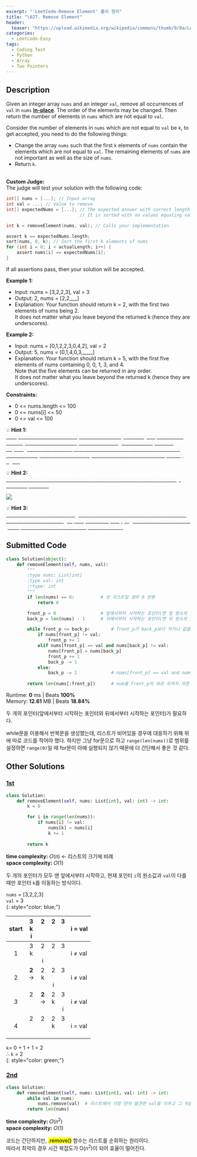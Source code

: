 ```yaml
---
excerpt: "'LeetCode-Remove Element' 풀이 정리"
title: "\027. Remove Element"
header:
  teaser: "https://upload.wikimedia.org/wikipedia/commons/thumb/0/0a/LeetCode_Logo_black_with_text.svg/458px-LeetCode_Logo_black_with_text.svg.png"
categories:
  - Leetcode-Easy
tags:
  - Coding Test
  - Python
  - Array
  - Two Pointers
---
```


## <i class="fa-solid fa-file-lines"></i> Description

Given an integer array `nums` and an integer `val`, remove all occurrences of `val` in `nums` <a href="https://ko.wikipedia.org/wiki/%EC%A0%9C%EC%9E%90%EB%A6%AC_%EC%95%8C%EA%B3%A0%EB%A6%AC%EC%A6%98" target="_blank">**in-place**</a>. The order of the elements may be changed. Then return the number of elements in `nums` which are not equal to `val`.

Consider the number of elements in `nums` which are not equal to `val` be `k`, to get accepted, you need to do the following things:

- Change the array `nums` such that the first `k` elements of `nums` contain the elements which are not equal to `val`. The remaining elements of `nums` are not important as well as the size of `nums`.
- Return `k`.
<br><br>

**Custom Judge:**     
The judge will test your solution with the following code:
```c
int[] nums = [...]; // Input array
int val = ...; // Value to remove
int[] expectedNums = [...]; // The expected answer with correct length.
                            // It is sorted with no values equaling val.

int k = removeElement(nums, val); // Calls your implementation

assert k == expectedNums.length;
sort(nums, 0, k); // Sort the first k elements of nums
for (int i = 0; i < actualLength; i++) {
    assert nums[i] == expectedNums[i];
}
```
If all assertions pass, then your solution will be accepted.


**Example 1:**

- Input: nums = \[3,2,2,3], val = 3
- Output: 2, nums = \[2,2,\_,\_]
- Explanation: Your function should return k = 2, with the first two elements of nums being 2.   
It does not matter what you leave beyond the returned k (hence they are underscores).

**Example 2:**

- Input: nums = \[0,1,2,2,3,0,4,2], val = 2
- Output: 5, nums = \[0,1,4,0,3,\_,\_,\_]
- Explanation: Your function should return k = 5, with the first five elements of nums containing 0, 0, 1, 3, and 4.   
Note that the five elements can be returned in any order.   
It does not matter what you leave beyond the returned k (hence they are underscores).

**Constraints:**

- 0 <= nums.length <= 100
- 0 <= nums\[i] <= 50
- 0 <= val <= 100

💡 **Hint 1:**   
<u><span style="color:#F5F5F5">The problem statement clearly asks us to modify the array in-place and it also says that the element beyond the new length of the array can be anything. Given an element, we need to remove all the occurrences of it from the array. We don't technically need to remove that element per-say, right?</span></u>

💡 **Hint 2:**   
<u><span style="color:#F5F5F5">We can move all the occurrences of this element to the end of the array. Use two pointers!</span></u>

![](https://assets.leetcode.com/uploads/2019/10/20/hint_remove_element.png)

💡 **Hint 3:**   
<u><span style="color:#F5F5F5">Yet another direction of thought is to consider the elements to be removed as non-existent. In a single pass, if we keep copying the visible elements in-place, that should also solve this problem for us.
</span></u>

## <i class="fa-solid fa-cloud-arrow-up"></i> Submitted Code

```python
class Solution(object):
    def removeElement(self, nums, val):
        """
        :type nums: List[int]
        :type val: int
        :rtype: int
        """
        if len(nums) == 0:          # 빈 리스트일 경우 0 반환
            return 0

        front_p = 0                 # 앞에서부터 시작하는 포인터(맨 앞 원소의 인덱스로 초기화)
        back_p = len(nums) - 1      # 뒤에서부터 시작하는 포인터(맨 뒤 원소의 인덱스로 초기화)

        while front_p <= back_p:        # front_p가 back_p보다 작거나 같을때까지만 루프
            if nums[front_p] != val:    
                front_p += 1
            elif nums[front_p] == val and nums[back_p] != val:
                nums[front_p] = nums[back_p]
                front_p += 1
                back_p -= 1
            else:
                back_p -= 1             # nums[front_p] == val and nums[back_p] == val
                
        return len(nums[:front_p])      # num를 front_p의 바로 뒤까지 자른 길이(k)만큼을 반환
```
<i class="fa-solid fa-clock"></i> Runtime: **0** ms \| Beats **100%**    
<i class="fa-solid fa-memory"></i> Memory: **12.61** MB \| Beats **18.84%**

두 개의 포인터(앞에서부터 시작하는 포인터와 뒤에서부터 시작하는 포인터)가 필요하다.

while문을 이용해서 반복문을 생성했는데, 리스트가 비어있을 경우에 대응하기 위해 위에 따로 코드를 적어야 했다. 하지만 그냥 for문으로 하고 `range(len(nums))`로 범위를 설정하면 `range(0)`일 때 for문이 아예 실행되지 않기 때문에 더 간단해서 좋은 것 같다. 


## <i class="fa-solid fa-flask"></i> Other Solutions

### <a href="https://leetcode.com/problems/remove-element/solutions/5468263/video-step-by-step-explanation-by-niits-eyte/" target="_blank">1st</a>

```python
class Solution:
    def removeElement(self, nums: List[int], val: int) -> int:
        k = 0

        for i in range(len(nums)):
            if nums[i] != val:
                nums[k] = nums[i]
                k += 1
        
        return k
```
<i class="fa-solid fa-clock"></i> **time complexity:** 𝑂(𝑛) ← 리스트의 크기에 비례        
<i class="fa-solid fa-memory"></i> **space complexity:** 𝑂(1)   

두 개의 포인터가 모두 맨 앞에서부터 시작하고, 현재 포인터 `i`의 원소값과 `val`이 다를 때만 포인터 `k`를 이동하는 방식이다.   

`nums` = \[3,2,2,3]   
`val` = 3   
{: style="color: blue;"}

| start | 3<br>k<br>i        | 2<br><br><br>      | 2<br><br><br>  | 3<br><br><br>  | i = val   |
|:-----:|:------------------:|:-------------------:|:--------------:|:--------------:|-----------|
|   1   | 3<br>k<br><br>     | 2<br><br>i         | 2<br><br><br>  | 3<br><br><br>  | i ≠ val   |
|   2   | **2**<br>→<br><br> | 2<br>k<br><br>     | 2<br><br>i     | 3<br><br><br>  | i ≠ val   |
|   3   | 2<br><br><br>      | **2**<br>→<br><br> | 2<br>k<br><br> | 3<br><br>i     | i ≠ val   |
|   4   | 2<br><br><br>      | 2<br><br><br>      | 2<br>k<br><br> | 3<br><br><br>  | i = val   |

`k`= 0 + 1 + 1 = 2    
∴ `k` = 2    
{: style="color: green;"}

### <a href="https://leetcode.com/problems/remove-element/solutions/6225048/beginners-attempt-by-leetcoder974-r21u/" target="_blank">2nd</a>

```python
class Solution:
    def removeElement(self, nums: List[int], val: int) -> int:
        while val in nums:
            nums.remove(val)  # 리스트에서 가장 먼저 발견한 val을 지우고 그 뒤를 한 칸씩 앞으로 이동하여 재정렬
        return len(nums)
```
<i class="fa-solid fa-clock"></i> **time complexity:** 𝑂(𝑛<sup>2</sup>)         
<i class="fa-solid fa-memory"></i> **space complexity:** 𝑂(1)   

코드는 간단하지만, <mark>.remove()</mark> 함수는 리스트를 순회하는 원리이다.   
따라서 최악의 경우 시간 복잡도가 O(n<sup>2</sup>)이 되어 효율이 떨어진다.